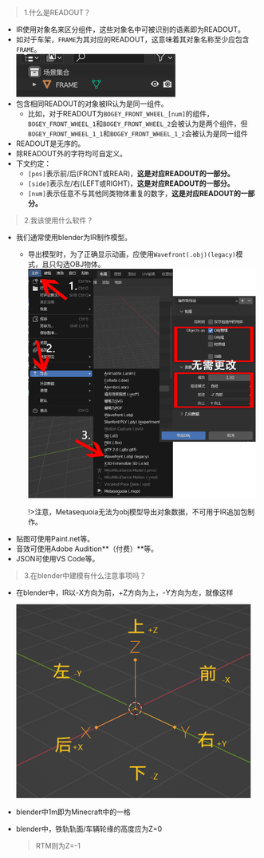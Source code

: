  >1.什么是READOUT？
   * IR使用对象名来区分组件，这些对象名中可被识别的语素即为READOUT。
   * 如对于车架，`FRAME`为其对应的READOUT，这意味着其对象名称至少应包含`FRAME`。
     </br>![awa](../Textures/pic1.png "就像这样")
   * 包含相同READOUT的对象被IR认为是同一组件。
     * 比如，对于READOUT为`BOGEY_FRONT_WHEEL_[num]`的组件，`BOGEY_FRONT_WHEEL_1`和`BOGEY_FRONT_WHEEL_2`会被认为是两个组件，但`BOGEY_FRONT_WHEEL_1_1`和`BOGEY_FRONT_WHEEL_1_2`会被认为是同一组件
   * READOUT是无序的。
   * 除READOUT外的字符均可自定义。 
   * 下文约定：
     - `[pos]`表示前/后(FRONT或REAR)，**这是对应READOUT的一部分。**
     - `[side]`表示左/右(LEFT或RIGHT)，**这是对应READOUT的一部分。**
     - `[num]`表示任意不与其他同类物体重复的数字，**这是对应READOUT的一部分。**

 >2.我该使用什么软件？
   * 我们通常使用blender为IR制作模型。
     * 导出模型时，为了正确显示动画，应使用`Wavefront(.obj)(legacy)`模式，且只勾选OBJ物体。
       </br>![awa](../Textures/pic4.png "就像这样")
     
       !>注意，Metasequoia无法为obj模型导出对象数据，不可用于IR追加包制作。
   * 贴图可使用Paint.net等。
   * 音效可使用Adobe Audition**（付费）**等。
   * JSON可使用VS Code等。

 >3.在blender中建模有什么注意事项吗？
  * 在blender中，IR以-X方向为前，+Z方向为上，-Y方向为左，就像这样

    ![awa](../Textures/pic6.png "像这样")
  * blender中1m即为Minecraft中的一格
  * blender中，铁轨轨面/车辆轮缘的高度应为Z=0
    >RTM则为Z=-1